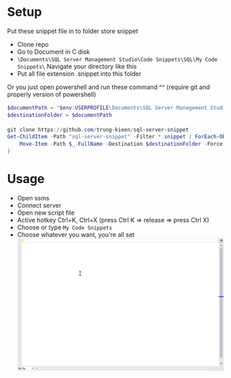 # Setup
Put these snippet file in to folder store snippet
- Clone repo
- Go to Document in C disk 
- `\Documents\SQL Server Management Studio\Code Snippets\SQL\My Code Snippets\` Navigate your directory like this 
- Put all file extension .snippet into this folder

Or you just open powershell and run these command ^^ (require git and properly version of powershell)
```ps1
$documentPath = "$env:USERPROFILE\Documents\SQL Server Management Studio\Code Snippets\SQL\My Code Snippets\"
$destinationFolder = $documentPath

git clone https://github.com/trung-kieen/sql-server-snippet
Get-ChildItem -Path "sql-server-snippet" -Filter *.snippet | ForEach-Object {
    Move-Item -Path $_.FullName -Destination $destinationFolder -Force
}

```
# Usage
- Open ssms
- Connect server 
- Open new script file 
- Active hotkey Ctrl+K, Ctrl+X (press Ctrl K => release => press Ctrl X)
- Choose or type `My Code Snippets` 
- Choose whatever you want, you're all set 
![usage demo](media/usage_snippet.gif)
